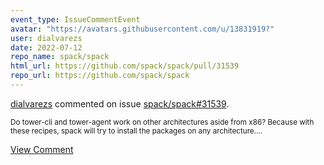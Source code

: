 ```yaml
---
event_type: IssueCommentEvent
avatar: "https://avatars.githubusercontent.com/u/13831919?"
user: dialvarezs
date: 2022-07-12
repo_name: spack/spack
html_url: https://github.com/spack/spack/pull/31539
repo_url: https://github.com/spack/spack
---
```


<a href='https://github.com/dialvarezs' target='_blank'>dialvarezs</a> commented on issue <a href='https://github.com/spack/spack/pull/31539' target='_blank'>spack/spack#31539</a>.

<small>Do tower-cli and tower-agent work on other architectures aside from x86? Because with these recipes, spack will try to install the packages on any architecture....</small>

<a href='https://github.com/spack/spack/pull/31539' target='_blank'>View Comment</a>